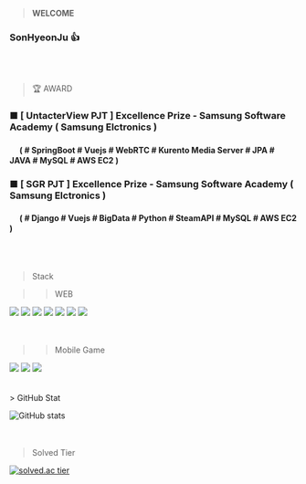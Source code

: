> <b>WELCOME</b>
### SonHyeonJu :thumbsup:

<br /><br />

> 🏆 AWARD
### ■ [ UntacterView PJT ] Excellence Prize - Samsung Software Academy ( Samsung Elctronics )
#### 　 ( # SpringBoot # Vuejs # WebRTC # Kurento Media Server # JPA # JAVA # MySQL # AWS EC2 )

### ■ [ SGR PJT ] Excellence Prize - Samsung Software Academy ( Samsung Elctronics )
#### 　 ( # Django # Vuejs # BigData # Python # SteamAPI # MySQL # AWS EC2 )

<br /><br />

> Stack

>> WEB
<div class="row">
<img src= "https://img.shields.io/badge/HTML5-E34F26?style=for-the-badge&logo=html5&logoColor=white">
<img src= "https://img.shields.io/badge/CSS-239120?&style=for-the-badge&logo=css3&logoColor=white">
<img src= "https://img.shields.io/badge/JavaScript-F7DF1E?style=for-the-badge&logo=javascript&logoColor=black">
<img src= "https://img.shields.io/badge/Java-ED8B00?style=for-the-badge&logo=java&logoColor=white">
<img src = "https://img.shields.io/badge/Vue.js-35495E?style=for-the-badge&logo=vue.js&logoColor=4FC08D">
<img src = "https://img.shields.io/badge/Spring-6DB33F?style=for-the-badge&logo=spring&logoColor=white">
<img src= "	https://img.shields.io/badge/MySQL-00000F?style=for-the-badge&logo=mysql&logoColor=white">
  </div>
  <br /><br />

>> Mobile Game
<div class="row">
<img src= "https://img.shields.io/badge/C%23-239120?style=for-the-badge&logo=c-sharp&logoColor=white">
<img src= "https://img.shields.io/badge/C%2B%2B-00599C?style=for-the-badge&logo=c%2B%2B&logoColor=white">
<img src="https://img.shields.io/badge/Unity-100000?style=for-the-badge&logo=unity&logoColor=white">

</div>
<br /><br />
> GitHub Stat

![GitHub stats](https://github-readme-stats.vercel.app/api?username=HyeonJuSon&show_icons=true)  
<br /><br />

> Solved Tier

[![solved.ac tier](http://mazassumnida.wtf/api/generate_badge?boj=choppa)](https://solved.ac/choppa)
<br /><br />


